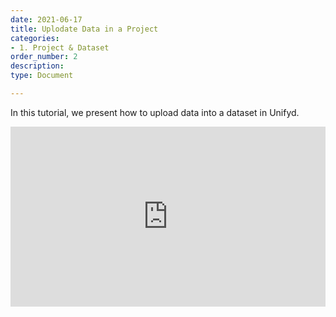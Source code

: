 ```yaml
---
date: 2021-06-17
title: Uplodate Data in a Project
categories:
- 1. Project & Dataset
order_number: 2
description:
type: Document

---
```


In this tutorial, we present how to upload data into a dataset in Unifyd. 

<div style="position: relative; padding-bottom: 57.05229793977813%; height: 0;"><iframe src="https://www.loom.com/embed/0478f89381004a06944f07e23c3e7fc4" frameborder="0" webkitallowfullscreen mozallowfullscreen allowfullscreen style="position: absolute; top: 0; left: 0; width: 100%; height: 100%;"></iframe></div>


